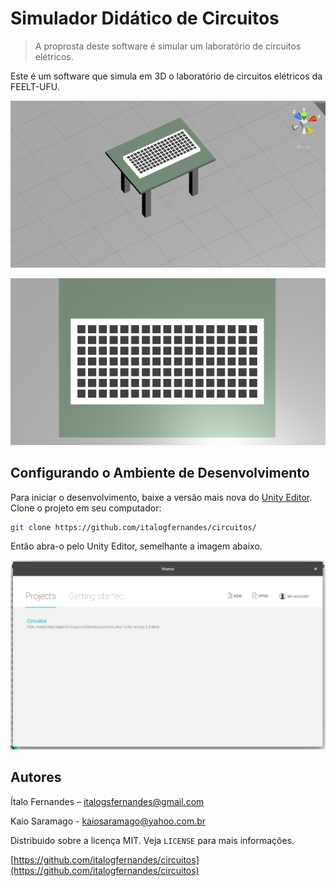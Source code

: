 # Simulador Didático de Circuitos
> A proprosta deste software é simular um laboratório de circuitos elétricos.

Este é um software que simula em 3D o laboratório de circuitos elétricos da FEELT-UFU.

![](Screenshots/Mesa_Isometrica.png)

![](Screenshots/mesa_visao_superior.png)

## Configurando o Ambiente de Desenvolvimento

Para iniciar o desenvolvimento, baixe a versão mais nova do [Unity Editor](https://unity3d.com/pt/get-unity/download).
Clone o projeto em seu computador:
```sh
git clone https://github.com/italogfernandes/circuitos/
```
Então abra-o pelo Unity Editor, semelhante a imagem abaixo.

![](Screenshots/Unity.png)

## Autores

Ítalo Fernandes – italogsfernandes@gmail.com

Kaio Saramago - kaiosaramago@yahoo.com.br

Distribuido sobre a licença MIT. Veja ``LICENSE`` para mais informações.

[https://github.com/italogfernandes/circuitos](https://github.com/italogfernandes/circuitos)
